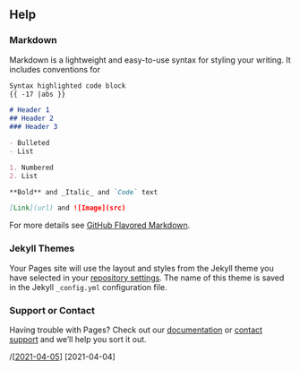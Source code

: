 ## Help

### Markdown

Markdown is a lightweight and easy-to-use syntax for styling your writing. It includes conventions for

```markdown
Syntax highlighted code block
{{ -17 |abs }}

# Header 1
## Header 2
### Header 3

- Bulleted
- List

1. Numbered
2. List

**Bold** and _Italic_ and `Code` text

[Link](url) and ![Image](src)
```

For more details see [GitHub Flavored Markdown](https://guides.github.com/features/mastering-markdown/).

### Jekyll Themes

Your Pages site will use the layout and styles from the Jekyll theme you have selected in your [repository settings](https://github.com/kimjuik/TIL/settings). The name of this theme is saved in the Jekyll `_config.yml` configuration file.

### Support or Contact

Having trouble with Pages? Check out our [documentation](https://docs.github.com/categories/github-pages-basics/) or [contact support](https://support.github.com/contact) and we’ll help you sort it out.

/[[2021-04-05]]
[2021-04-04]


[//begin]: # "Autogenerated link references for markdown compatibility"
[2021-04-05]: 2021-04-05 "2021-04-05"
[//end]: # "Autogenerated link references"

